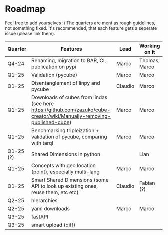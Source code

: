 # Roadmap

Feel free to add yourselves :) 
The quarters are ment as rough guidelines, not something fixed. It's recommended, that each feature gets a seperate issue (please link them).

Quarter | Features | Lead | Working on it
----- | ----- | ---- | ----
Q4-24 | Renaming, migration to BAR, CI, publication on pypi | Marco | Thomas, Marco
Q1-25 | Validation (pycube) | Marco | Marco
Q1-25 | Disentanglement of linpy and pycube | Claudio | Marco
Q1-25 | Downloads of cubes from lindas (see here https://github.com/zazuko/cube-creator/wiki/Manually-removing-published-cube) | Marco | Marco
Q1-25 | Benchmarking tripleization + validation of pycube, comparing with tarql | Marco | Marco
Q1-25 (?) | Shared Dimensions in python | | Lian
Q1-25 | Concepts with geo location (point), especially multi-lang | Marco | Marco
Q1-25 | Smart Shared Dimensions (some API to look up existing ones, reuse them, etc etc) | Claudio | Fabian (?)
Q2-25 | hierarchies | |
Q2-25 | yaml downloads | Marco | Marco 
Q3-25 | fastAPI | |
Q3-25 | smart upload (diff) | |



